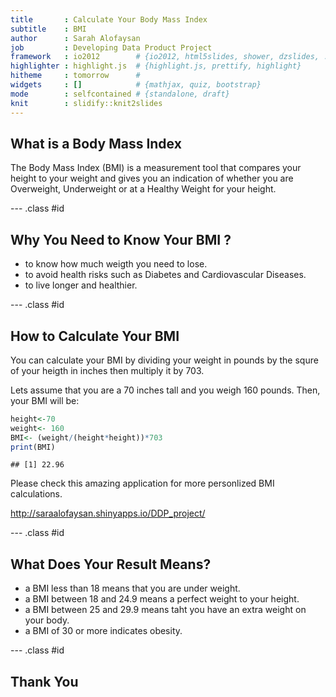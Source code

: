 ```yaml
---
title       : Calculate Your Body Mass Index
subtitle    : BMI
author      : Sarah Alofaysan
job         : Developing Data Product Project
framework   : io2012        # {io2012, html5slides, shower, dzslides, ...}
highlighter : highlight.js  # {highlight.js, prettify, highlight}
hitheme     : tomorrow      # 
widgets     : []            # {mathjax, quiz, bootstrap}
mode        : selfcontained # {standalone, draft}
knit        : slidify::knit2slides
---
```


## What is a Body Mass Index

The Body Mass Index (BMI) is a measurement tool that compares your height to your weight and gives you an indication of whether you are Overweight, Underweight or at a Healthy Weight for your height.

--- .class #id 

## Why You Need to Know Your BMI ?

* to know how much weigth you need to lose.
* to avoid health risks such as Diabetes and Cardiovascular Diseases.
* to live longer and healthier.

--- .class #id 
## How to Calculate Your BMI

You can calculate your BMI by dividing your weight in pounds by the squre of your heigth in inches then multiply it by 703.

Lets assume that you are a 70 inches tall and you weigh 160 pounds. Then, your BMI will be:


```r
height<-70
weight<- 160
BMI<- (weight/(height*height))*703
print(BMI)
```

```
## [1] 22.96
```

Please check this amazing application for more personlized BMI calculations.

http://saraalofaysan.shinyapps.io/DDP_project/

--- .class #id 
## What Does Your Result Means?

* a BMI less than 18 means that you are under weight.
* a BMI between 18 and 24.9 means a perfect weight to your height.
* a BMI between 25 and 29.9 means taht you have an extra weight on your body.
* a BMI of 30 or more indicates obesity.

--- .class #id 
## Thank You


